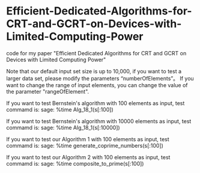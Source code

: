 # Efficient-Dedicated-Algorithms-for-CRT-and-GCRT-on-Devices-with-Limited-Computing-Power
code for my paper "Efficient Dedicated Algorithms for CRT and GCRT on Devices with Limited Computing Power"

Note that our default input set size is up to 10,000, if you want to test a larger data set, please modify the parameters “numberOfElements”。
If you want to change the range of input elements, you can change the value of the parameter "rangeOfElement".


If you want to test Bernstein's algorithm with 100 elements as input, test commamd is:
sage: %time Alg_18_1(s[:100])

If you want to test Bernstein's algorithm with 10000 elements as input, test commamd is:
sage: %time Alg_18_1(s[:10000])

If you want to test our Algorithm 1 with 100 elements as input, test commamd is:
sage: %time generate_coprime_numbers(s[:100])

If you want to test our Algorithm 2 with 100 elements as input, test commamd is:
sage: %time composite_to_prime(s[:100])

